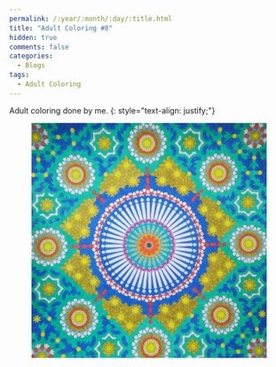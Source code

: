 ```yaml
---
permalink: /:year/:month/:day/:title.html
title: "Adult Coloring #8"
hidden: true
comments: false
categories:
  - Blogs
tags:
  - Adult Coloring
---
```


Adult coloring done by me.
{: style="text-align: justify;"}
<br>

<figure>
    <a href="/assets/img/blogs/2018/10/11/IMG_20181011_230152.jpg"><img src="/assets/img/blogs/2018/10/11/IMG_20181011_230152.jpg"></a>
</figure>
